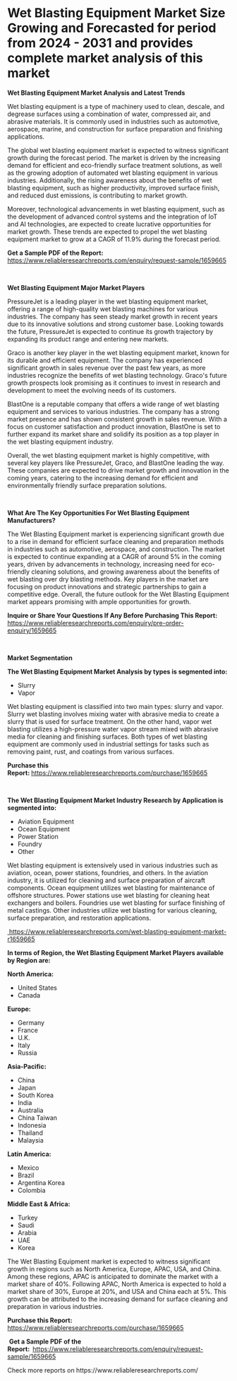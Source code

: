 <p><h1>Wet Blasting Equipment Market Size Growing and Forecasted for period from 2024 - 2031 and provides complete market analysis of this market</h1></p><p><strong>Wet Blasting Equipment Market Analysis and Latest Trends</strong></p>
<p><p>Wet blasting equipment is a type of machinery used to clean, descale, and degrease surfaces using a combination of water, compressed air, and abrasive materials. It is commonly used in industries such as automotive, aerospace, marine, and construction for surface preparation and finishing applications.</p><p>The global wet blasting equipment market is expected to witness significant growth during the forecast period. The market is driven by the increasing demand for efficient and eco-friendly surface treatment solutions, as well as the growing adoption of automated wet blasting equipment in various industries. Additionally, the rising awareness about the benefits of wet blasting equipment, such as higher productivity, improved surface finish, and reduced dust emissions, is contributing to market growth.</p><p>Moreover, technological advancements in wet blasting equipment, such as the development of advanced control systems and the integration of IoT and AI technologies, are expected to create lucrative opportunities for market growth. These trends are expected to propel the wet blasting equipment market to grow at a CAGR of 11.9% during the forecast period.</p></p>
<p><strong>Get a Sample PDF of the Report:&nbsp;</strong> <a href="https://www.reliableresearchreports.com/enquiry/request-sample/1659665">https://www.reliableresearchreports.com/enquiry/request-sample/1659665</a></p>
<p>&nbsp;</p>
<p><strong>Wet Blasting Equipment Major Market Players</strong></p>
<p><p>PressureJet is a leading player in the wet blasting equipment market, offering a range of high-quality wet blasting machines for various industries. The company has seen steady market growth in recent years due to its innovative solutions and strong customer base. Looking towards the future, PressureJet is expected to continue its growth trajectory by expanding its product range and entering new markets.</p><p>Graco is another key player in the wet blasting equipment market, known for its durable and efficient equipment. The company has experienced significant growth in sales revenue over the past few years, as more industries recognize the benefits of wet blasting technology. Graco's future growth prospects look promising as it continues to invest in research and development to meet the evolving needs of its customers.</p><p>BlastOne is a reputable company that offers a wide range of wet blasting equipment and services to various industries. The company has a strong market presence and has shown consistent growth in sales revenue. With a focus on customer satisfaction and product innovation, BlastOne is set to further expand its market share and solidify its position as a top player in the wet blasting equipment industry.</p><p>Overall, the wet blasting equipment market is highly competitive, with several key players like PressureJet, Graco, and BlastOne leading the way. These companies are expected to drive market growth and innovation in the coming years, catering to the increasing demand for efficient and environmentally friendly surface preparation solutions.</p></p>
<p>&nbsp;</p>
<p><strong>What Are The Key Opportunities For Wet Blasting Equipment Manufacturers?</strong></p>
<p><p>The Wet Blasting Equipment market is experiencing significant growth due to a rise in demand for efficient surface cleaning and preparation methods in industries such as automotive, aerospace, and construction. The market is expected to continue expanding at a CAGR of around 5% in the coming years, driven by advancements in technology, increasing need for eco-friendly cleaning solutions, and growing awareness about the benefits of wet blasting over dry blasting methods. Key players in the market are focusing on product innovations and strategic partnerships to gain a competitive edge. Overall, the future outlook for the Wet Blasting Equipment market appears promising with ample opportunities for growth.</p></p>
<p><strong>Inquire or Share Your Questions If Any Before Purchasing This Report:</strong> <a href="https://www.reliableresearchreports.com/enquiry/pre-order-enquiry/1659665">https://www.reliableresearchreports.com/enquiry/pre-order-enquiry/1659665</a></p>
<p>&nbsp;</p>
<p><strong>Market Segmentation</strong></p>
<p><strong>The Wet Blasting Equipment Market Analysis by types is segmented into:</strong></p>
<p><ul><li>Slurry</li><li>Vapor</li></ul></p>
<p><p>Wet blasting equipment is classified into two main types: slurry and vapor. Slurry wet blasting involves mixing water with abrasive media to create a slurry that is used for surface treatment. On the other hand, vapor wet blasting utilizes a high-pressure water vapor stream mixed with abrasive media for cleaning and finishing surfaces. Both types of wet blasting equipment are commonly used in industrial settings for tasks such as removing paint, rust, and coatings from various surfaces.</p></p>
<p><strong>Purchase this Report:&nbsp;</strong><a href="https://www.reliableresearchreports.com/purchase/1659665">https://www.reliableresearchreports.com/purchase/1659665</a></p>
<p>&nbsp;</p>
<p><strong>The Wet Blasting Equipment Market Industry Research by Application is segmented into:</strong></p>
<p><ul><li>Aviation Equipment</li><li>Ocean Equipment</li><li>Power Station</li><li>Foundry</li><li>Other</li></ul></p>
<p><p>Wet blasting equipment is extensively used in various industries such as aviation, ocean, power stations, foundries, and others. In the aviation industry, it is utilized for cleaning and surface preparation of aircraft components. Ocean equipment utilizes wet blasting for maintenance of offshore structures. Power stations use wet blasting for cleaning heat exchangers and boilers. Foundries use wet blasting for surface finishing of metal castings. Other industries utilize wet blasting for various cleaning, surface preparation, and restoration applications.</p></p>
<p><a href="https://www.reliableresearchreports.com/wet-blasting-equipment-market-r1659665">&nbsp;https://www.reliableresearchreports.com/wet-blasting-equipment-market-r1659665</a></p>
<p><strong>In terms of Region, the Wet Blasting Equipment Market Players available by Region are:</strong></p>
<p>
    <p> <strong> North America: </strong>
        <ul>
            <li>United States</li>
            <li>Canada</li>
        </ul>
        </p> 
    <p> <strong> Europe: </strong>
        <ul>
            <li>Germany</li>
            <li>France</li>
            <li>U.K.</li>
            <li>Italy</li>
            <li>Russia</li>
        </ul>
        </p> 
    <p> <strong> Asia-Pacific: </strong>
        <ul>
            <li>China</li>
            <li>Japan</li>
            <li>South Korea</li>
            <li>India</li>
            <li>Australia</li>
            <li>China Taiwan</li>
            <li>Indonesia</li>
            <li>Thailand</li>
            <li>Malaysia</li>
        </ul>
        </p> 
    <p> <strong> Latin America: </strong>
        <ul>
            <li>Mexico</li>
            <li>Brazil</li>
            <li>Argentina Korea</li>
            <li>Colombia</li>
        </ul>
        </p> 
    <p> <strong> Middle East & Africa: </strong>
        <ul>
            <li>Turkey</li>
            <li>Saudi</li>
            <li>Arabia</li>
            <li>UAE</li>
            <li>Korea</li>
        </ul>
    </p>
    </p>
<p><p>The Wet Blasting Equipment market is expected to witness significant growth in regions such as North America, Europe, APAC, USA, and China. Among these regions, APAC is anticipated to dominate the market with a market share of 40%. Following APAC, North America is expected to hold a market share of 30%, Europe at 20%, and USA and China each at 5%. This growth can be attributed to the increasing demand for surface cleaning and preparation in various industries.</p></p>
<p><strong>Purchase this Report: </strong><a href="https://www.reliableresearchreports.com/purchase/1659665">https://www.reliableresearchreports.com/purchase/1659665</a></p>
<p>&nbsp;<strong>Get a Sample PDF of the Report:&nbsp;&nbsp;</strong><a href="https://www.reliableresearchreports.com/enquiry/request-sample/1659665">https://www.reliableresearchreports.com/enquiry/request-sample/1659665</a></p>
<p><strong></strong></p>
<p>Check more reports on https://www.reliableresearchreports.com/</p>